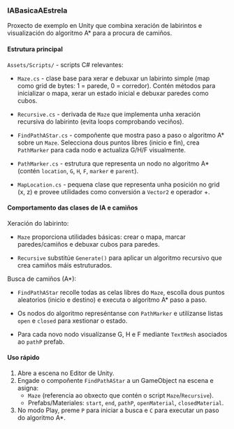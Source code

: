 ### IABasicaAEstrela

Proxecto de exemplo en Unity que combina xeración de labirintos e visualización do algoritmo A* para a procura de camiños.

#### Estrutura principal

`Assets/Scripts/` - scripts C# relevantes:

- `Maze.cs` - clase base para xerar e debuxar un labirinto simple (map como grid de bytes: 1 = parede, 0 = corredor). Contén métodos para inicializar o mapa, xerar un estado inicial e debuxar paredes como cubos.

- `Recursive.cs` - derivada de `Maze` que implementa unha xeración recursiva do labirinto (evita loops comprobando veciños).

- `FindPathAStar.cs` - compoñente que mostra paso a paso o algoritmo A* sobre un `Maze`. Selecciona dous puntos libres (inicio e fin), crea `PathMarker` para cada nodo e actualiza G/H/F visualmente.

- `PathMarker.cs` - estrutura que representa un nodo no algoritmo A* (contén `location`, `G`, `H`, `F`, `marker` e `parent`).

- `MapLocation.cs` - pequena clase que representa unha posición no grid (x, z) e provee utilidades como conversión a `Vector2` e operador +.

#### Comportamento das clases de IA e camiños

Xeración do labirinto:

- `Maze` proporciona utilidades básicas: crear o mapa, marcar paredes/camiños e debuxar cubos para paredes.

- `Recursive` substitúe `Generate()` para aplicar un algoritmo recursivo que crea camiños máis estruturados.

Busca de camiños (A*):

- `FindPathAStar` recolle todas as celas libres do `Maze`, escolla dous puntos aleatorios (inicio e destino) e executa o algoritmo A* paso a paso.

- Os nodos do algoritmo represéntanse con `PathMarker` e utilízanse listas `open` e `closed` para xestionar o estado.

- Para cada novo nodo visualízanse G, H e F mediante `TextMesh` asociados ao `pathP` prefab.

#### Uso rápido

1. Abre a escena no Editor de Unity.
2. Engade o compoñente `FindPathAStar` a un GameObject na escena e asigna:
   - `Maze` (referencia ao obxecto que contén o script `Maze`/`Recursive`).
   - Prefabs/Materiales: `start`, `end`, `pathP`, `openMaterial`, `closedMaterial`.
3. No modo Play, preme `P` para iniciar a busca e `C` para executar un paso do algoritmo A*.